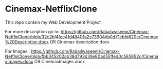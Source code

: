 # Cinemax-NetflixClone
This repo contain my Web Development Project

 For more description go to:
 https://github.com/Rabailwaseem/Cinemax-NetflixClone/blob/32c2bf4fec4fd48401a2e73904db0d71cbfd820c/Cinemax%20Description.docx
 OR
Cinemax description.docx


For Images :
https://github.com/Rabailwaseem/Cinemax-NetflixClone/blob/fbb345202ab38d793d39e80ad55ffed0c585952c/CinemaxImages.docx
OR
CinemaxImages.docx

